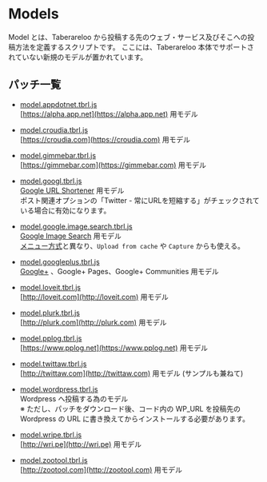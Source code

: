 # Models

Model とは、Taberareloo から投稿する先のウェブ・サービス及びそこへの投稿方法を定義するスクリプトです。
ここには、Taberareloo 本体でサポートされていない新規のモデルが置かれています。

## パッチ一覧

* [model.appdotnet.tbrl.js](https://raw.github.com/YungSang/patches-for-taberareloo/master/models/model.appdotnet.tbrl.js)  
  [https://alpha.app.net](https://alpha.app.net) 用モデル

* [model.croudia.tbrl.js](https://raw.github.com/YungSang/patches-for-taberareloo/master/models/model.croudia.tbrl.js)  
  [https://croudia.com](https://croudia.com) 用モデル

* [model.gimmebar.tbrl.js](https://raw.github.com/YungSang/patches-for-taberareloo/master/models/model.gimmebar.tbrl.js)  
  [https://gimmebar.com](https://gimmebar.com) 用モデル

* [model.googl.tbrl.js](https://raw.github.com/YungSang/patches-for-taberareloo/master/models/model.googl.tbrl.js)  
  [Google URL Shortener](http://goo.gl) 用モデル  
  ポスト関連オプションの「Twitter - 常にURLを短縮する」がチェックされている場合に有効になります。

* [model.google.image.search.tbrl.js](https://raw.github.com/YungSang/patches-for-taberareloo/master/models/model.google.image.search.tbrl.js)  
  [Google Image Search](https://www.google.com/imghp) 用モデル  
  [メニュー方式](https://github.com/YungSang/patches-for-taberareloo/blob/master/others/menu.google.image.search.tbrl.js)と異なり、`Upload from cache` や `Capture` からも使える。

* [model.googleplus.tbrl.js](https://raw.github.com/YungSang/patches-for-taberareloo/master/models/model.googleplus.tbrl.js)  
  [Google+](https://plus.google.com) 、Google+ Pages、Google+ Communities 用モデル

* [model.loveit.tbrl.js](https://raw.github.com/YungSang/patches-for-taberareloo/master/models/model.loveit.tbrl.js)  
  [http://loveit.com](http://loveit.com) 用モデル

* [model.plurk.tbrl.js](https://raw.github.com/YungSang/patches-for-taberareloo/master/models/model.plurk.tbrl.js)  
  [http://plurk.com](http://plurk.com) 用モデル

* [model.pplog.tbrl.js](https://raw.github.com/YungSang/patches-for-taberareloo/master/models/model.pplog.tbrl.js)  
  [https://www.pplog.net](https://www.pplog.net) 用モデル

* [model.twittaw.tbrl.js](https://raw.github.com/YungSang/patches-for-taberareloo/master/models/model.twittaw.tbrl.js)  
	[http://twittaw.com](http://twittaw.com) 用モデル (サンプルも兼ねて)

* [model.wordpress.tbrl.js](https://raw.github.com/YungSang/patches-for-taberareloo/master/models/model.wordpress.tbrl.js)  
	Wordpress へ投稿する為のモデル  
	※ ただし、パッチをダウンロード後、コード内の WP_URL を投稿先の Wordpress の URL に書き換えてからインストールする必要があります。

* [model.wripe.tbrl.js](https://raw.github.com/YungSang/patches-for-taberareloo/master/models/model.wripe.tbrl.js)  
  [http://wri.pe](http://wri.pe) 用モデル

* [model.zootool.tbrl.js](https://raw.github.com/YungSang/patches-for-taberareloo/master/models/model.zootool.tbrl.js)  
  [http://zootool.com](http://zootool.com) 用モデル
